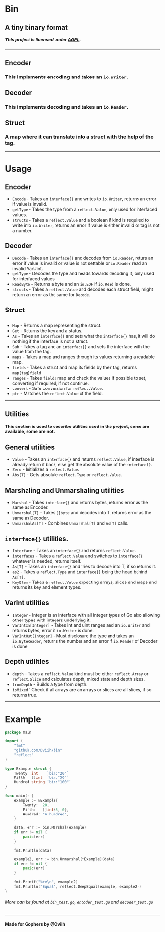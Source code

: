 # Bin

## A tiny binary format
##### This project is licensed under [AGPL](https://github.com/Dviih/bin/blob/main/LICENSE).

---

## Encoder
### This implements encoding and takes an `io.Writer`.

## Decoder
### This implements decoding and takes an `io.Reader`.

## Struct
### A map where it can translate into a struct with the help of the tag.

---

# Usage

## Encoder
- `Encode` - Takes an `interface{}` and writes to `io.Writer`, returns an error if value is invalid.
- `getType` - Takes the type from a `reflect.Value`, only used for interfaced values.
- `structs` - Takes a `reflect.Value` and a boolean if kind is required to write into `io.Writer`, returns an error if value is either invalid or tag is not a number.

## Decoder
- `Decode` - Takes an `interface{}` and decodes from `io.Reader`, returs an error if value is invalid or value is not settable or `io.Reader` read an invalid VarUint.
- `getType` - Decodes the type and heads towards decoding it, only used for interfaced values.
- `ReadByte` - Returns a byte and an `io.EOF` if `io.Read` is done.
- `structs` - Takes a `reflect.Value` and decodes each struct field, might return an error as the same for `Decode`.

## Struct

##
- `Map` - Returns a map representing the struct.
- `Get` - Returns the key and a status.
- `As` - Takes an `interface{}` and sets what the `interface{}` has, it will do nothing if the interface is not a struct.
- `Sub` - Takes a tag and an `interface{}` and sets the interface with the value from the tag.
- `maps` - Takes a map and ranges through its values returning a readable map.
- `fields` - Takes a struct and map its fields by their tag, returns `map[tag]field`
- `ranges` - Takes `fields` map and check the values if possible to set, converting if required, if not continue.
- `convert` - Safe conversion for `reflect.Value`.
- `ptr` - Matches the `reflect.Value` of the field.

---

## Utilities
#### This section is used to describe utilities used in the project, some are available, some are not.

## General utilities

- `Value` - Takes an `interface{}` and returns `reflect.Value`, if interface is already return it back, else get the absolute value of the `interface{}`.
- `Zero` - Initializes a `reflect.Value`.
- `Abs[T]` - Gets absolute `reflect.Type` or `reflect.Value`.

## Marshaling and Unmarshaling utilities
- `Marshal` - Takes `interface{}` and returns bytes, returns error as the same as Encoder.
- `Unmarshal[T]` - Takes `[]byte` and decodes into T, returns error as the same as Decoder.
- `UnmarshalAs[T]` - Combines `Unmarshal[T]` and `As[T]` calls.

## `interface{}` utilities.

- `Interface` - Takes an `interface{}` and returns `reflect.Value`.
- `interfaces` - Takes a `reflect.Value` and switches to `interface{}` whatever is needed, returns itself.
- `As[T]` - Takes an `interface{}` and tries to decode into T, if so returns it.
- `as2` - Takes a `reflect.Type` and `interface{}` being the head behind `As[T]`.
- `KeyElem` - Takes a `reflect.Value` expecting arrays, slices and maps and returns its key and element types.

## VarInt utilities

- `Integer` - Integer is an interface with all integer types of Go also allowing other types with integers underlying it.
- `VarIntIn[Integer]` - Takes int and uint ranges and an `io.Writer` and returns bytes, error if `io.Writer` is done.
- `VarIntOut[Integer]` - Must disclosure the type and takes an `io.ByteReader`, returns the number and an error if `io.Reader` of Decoder is done.

## Depth utilities

- `depth` - Takes a `reflect.Value` kind must be either `reflect.Array` or `reflect.Slice` and calculates depth, mixed state and depth sizes.
- `fromDepth` - Builds a type from depth.
- `isMixed` ` Check if all arrays are an arrays or slices are all slices, if so returns true.

---

# Example

```go
package main

import (
	"fmt"
	"github.com/Dviih/bin"
	"reflect"
)

type Example struct {
	Twenty  int    `bin:"20"`
	Fifth   []int  `bin:"50"`
	Hundred string `bin:"100"`
}

func main() {
	example := &Example{
		Twenty:  20,
		Fifth:   []int{5, 0},
		Hundred: "A hundred",
	}

	data, err := bin.Marshal(example)
	if err != nil {
		panic(err)
	}

	fmt.Println(data)

	example2, err := bin.Unmarshal[*Example](data)
	if err != nil {
		panic(err)
	}

	fmt.Printf("%+v\n", example2)
	fmt.Println("Equal", reflect.DeepEqual(example, example2))
}
```
###### More can be found at `bin_test.go`, `encoder_test.go` and `decoder_test.go`

---

#### Made for Gophers by @Dviih